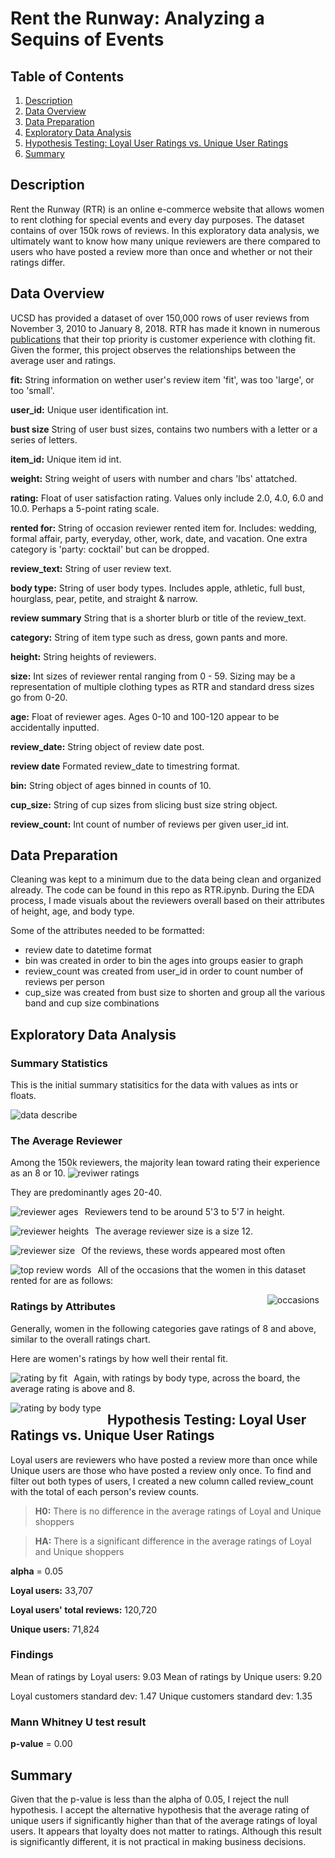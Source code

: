 # Rent the Runway: Analyzing a Sequins of Events
## Table of Contents
1. [Description](#description)
2. [Data Overview](#DataOverview)
3. [Data Preparation](#DataPreparation)
4. [Exploratory Data Analysis](#ExploratoryDataAnalysis)
5. [Hypothesis Testing: Loyal User Ratings vs. Unique User Ratings](#HypothesisTesting)
6. [Summary](#Summary)



## Description <a name="description"></a>
Rent the Runway (RTR) is an online e-commerce website that allows women to rent clothing for special events and every day purposes. The dataset contains of over 150k rows of reviews. In this exploratory data analysis, we ultimately want to know how many unique reviewers are there compared to users who have posted a review more than once and whether or not their ratings differ.

## Data Overview <a name="DataOverview"></a>
UCSD has provided a dataset of over 150,000 rows of user reviews from November 3, 2010 to January 8, 2018. RTR has made it known in numerous [publications](https://digital.hbs.edu/platform-rctom/submission/rent-the-runway-wants-to-predict-your-fashion-choices-and-give-you-a-virtual-closet-will-you-let-them/) that their top priority is customer experience with clothing fit.
Given the former, this project observes the relationships between the average user and ratings.

**fit:** String information on wether user's review item 'fit', was too 'large', or too 'small'.

**user_id:** Unique user identification int.

**bust size** String of user bust sizes, contains two numbers with a letter or a series of letters.

**item_id:** Unique item id int.

**weight:** String weight of users with number and chars 'lbs' attatched.

**rating:** Float of user satisfaction rating. Values only include 2.0, 4.0, 6.0 and 10.0. Perhaps a 5-point rating scale.

**rented for:** String of occasion reviewer rented item for. Includes: wedding, formal affair, party, everyday, other, work, date, and vacation. One extra category is 'party: cocktail' but can be dropped.

**review_text:** String of user review text.

**body type:** String of user body types. Includes apple, athletic, full bust, hourglass, pear, petite, and straight & narrow.

**review summary** String that is a shorter blurb or title of the review_text.

**category:** String of item type such as dress, gown pants and more.

**height:** String heights of reviewers.

**size:** Int sizes of reviewer rental ranging from 0 - 59. Sizing may be a representation of multiple clothing types as RTR and standard dress sizes go from 0-20.

**age:** Float of reviewer ages. Ages 0-10 and 100-120 appear to be accidentally inputted.

**review_date:** String object of review date post.

**review date** Formated review_date to timestring format.

**bin:** String object of ages binned in counts of 10.

**cup_size:** String of cup sizes from slicing bust size string object.

**review_count:** Int count of number of reviews per given user_id int.

## Data Preparation <a name="DataPreparation"></a>
Cleaning was kept to a minimum due to the data being clean and organized already. The code can be found in this repo as RTR.ipynb. During the EDA process, I made visuals about the reviewers overall based on their attributes of height, age, and body type.

Some of the attributes needed to be formatted:
* review date to datetime format
* bin was created in order to bin the ages into groups easier to graph
* review_count was created from user_id in order to count number of reviews per person
* cup_size was created from bust size to shorten and group all the various band and cup size combinations


## Exploratory Data Analysis <a name="ExploratoryDataAnalysis"></a>

### Summary Statistics

This is the initial summary statisitics for the data with values as ints or floats.

![data describe](src/dfdescribe.png)

### The Average Reviewer

Among the 150k reviewers, the majority lean toward rating their experience as an 8 or 10.
![reviwer ratings](src/RatingsOverall.png)

They are predominantly ages 20-40.

<img src="src/ReviewerAges.png"
     alt="reviewer ages"
     style="float: left; margin-right: 10px;" />

Reviewers tend to be around 5'3 to 5'7 in height.

<img src="src/ReviewerHeights.png"
     alt="reviewer heights"
     style="float: left; margin-right: 10px;" />

The average reviewer size is a size 12.

<img src="src/ReviewerSizes.png"
     alt="reviewer size"
     style="float: left; margin-right: 10px;" />


Of the reviews, these words appeared most often

<img src="src/ReviewsWordCloud.png"
     alt="top review words"
     style="float: left; margin-right: 10px;" />

All of the occasions that the women in this dataset rented for are as follows:

<img src="src/occasions.png"
     alt="occasions"
     style="float: right; margin-right: 10px;" />


### Ratings by Attributes
Generally, women in the following categories gave ratings of 8 and above, similar to the overall ratings chart.

Here are women's ratings by how well their rental fit.

<img src="src/Fit-Rating.png"
     alt="rating by fit"
     style="float: left; margin-right: 10px;" />

Again, with ratings by body type, across the board, the average rating is above and 8.

<img src="src/BodyType-Rating.png"
     alt="rating by body type"
     style="float: left; margin-right: 10px;" />


## Hypothesis Testing: Loyal User Ratings vs. Unique User Ratings <a name="HypothesisTesting"></a>

Loyal users are reviewers who have posted a review more than once while Unique users are those who have posted a review only once. To find and filter out both types of users, I created a new column called review_count with the total of each person's review counts.

> **H0:** There is no difference in the average ratings of Loyal and Unique shoppers

> **HA:** There is a significant difference in the average ratings of Loyal and Unique shoppers

**alpha** = 0.05

**Loyal users:** 33,707

**Loyal users' total reviews:** 120,720


**Unique users:** 71,824

### Findings

Mean of ratings by Loyal users: 9.03
Mean of ratings by Unique users: 9.20

Loyal customers standard dev: 1.47
Unique customers standard dev: 1.35

### Mann Whitney U test result

**p-value** = 0.00

## Summary <a name="Summary"></a>

Given that the p-value is less than the alpha of 0.05, I reject the null hypothesis. I accept the alternative hypothesis that the average rating of unique users if significantly higher than that of the average ratings of loyal users. It appears that loyalty does not matter to ratings. Although this result is significantly different, it is not practical in making business decisions.
